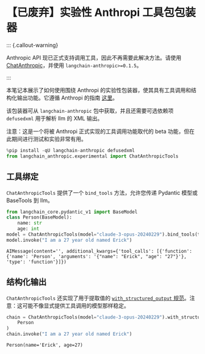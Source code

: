 # 【已废弃】实验性 Anthropi 工具包包装器

::: {.callout-warning}

Anthropic API 现已正式支持调用工具，因此不再需要此解决方法。请使用 [ChatAnthropic](/docs/integrations/chat/anthropic)，并使用 `langchain-anthropic>=0.1.5`。

:::

本笔记本展示了如何使用围绕 Anthropi 的实验性包装器，使其具有工具调用和结构化输出功能。它遵循 Anthropi 的指南 [这里](https://docs.anthropic.com/claude/docs/functions-external-tools)。

该包装器可从 `langchain-anthropic` 包中获取，并且还需要可选依赖项 `defusedxml` 用于解析 llm 的 XML 输出。

注意：这是一个将被 Anthropi 正式实现的工具调用功能取代的 beta 功能，但在此期间进行测试和实验非常有用。

```python
%pip install -qU langchain-anthropic defusedxml
from langchain_anthropic.experimental import ChatAnthropicTools
```

## 工具绑定

`ChatAnthropicTools` 提供了一个 `bind_tools` 方法，允许您传递 Pydantic 模型或 BaseTools 到 llm。

```python
from langchain_core.pydantic_v1 import BaseModel
class Person(BaseModel):
    name: str
    age: int
model = ChatAnthropicTools(model="claude-3-opus-20240229").bind_tools(tools=[Person])
model.invoke("I am a 27 year old named Erick")
```

```output
AIMessage(content='', additional_kwargs={'tool_calls': [{'function': {'name': 'Person', 'arguments': '{"name": "Erick", "age": "27"}'}, 'type': 'function'}]})
```

## 结构化输出

`ChatAnthropicTools` 还实现了用于提取值的 [`with_structured_output` 规范](/docs/how_to/structured_output)。注意：这可能不像显式提供工具调用的模型那样稳定。

```python
chain = ChatAnthropicTools(model="claude-3-opus-20240229").with_structured_output(
    Person
)
chain.invoke("I am a 27 year old named Erick")
```

```output
Person(name='Erick', age=27)
```